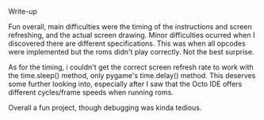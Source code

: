 Write-up

Fun overall, main difficulties were the timing of the instructions and screen refreshing, and the actual screen drawing.
Minor difficulties ocurred when I discovered there are different specifications. This was when all opcodes were implemented but the roms didn't play correctly. Not the best surprise.

As for the timing, i couldn't get the correct screen refresh rate to work with the time.sleep() method, only pygame's time.delay() method. This deserves some further looking into, especially after I saw that the Octo IDE offers different cycles/frame speeds when running roms.

Overall a fun project, though debugging was kinda tedious.